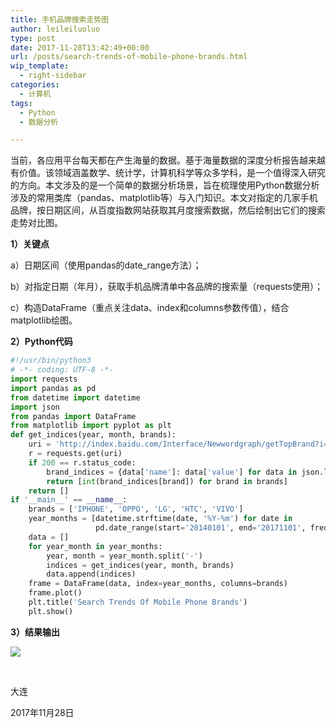 ```yaml
---
title: 手机品牌搜索走势图
author: leileiluoluo
type: post
date: 2017-11-28T13:42:49+00:00
url: /posts/search-trends-of-mobile-phone-brands.html
wip_template:
  - right-sidebar
categories:
  - 计算机
tags:
  - Python
  - 数据分析

---
```

当前，各应用平台每天都在产生海量的数据。基于海量数据的深度分析报告越来越有价值。该领域涵盖数学、统计学，计算机科学等众多学科，是一个值得深入研究的方向。本文涉及的是一个简单的数据分析场景，旨在梳理使用Python数据分析涉及的常用类库（pandas、matplotlib等）与入门知识。本文对指定的几家手机品牌，按日期区间，从百度指数网站获取其月度搜索数据，然后绘制出它们的搜索走势对比图。

**1）关键点**

a）日期区间（使用pandas的date_range方法）；
  
b）对指定日期（年月），获取手机品牌清单中各品牌的搜索量（requests使用）；
  
c）构造DataFrame（重点关注data、index和columns参数传值），结合matplotlib绘图。

**2）Python代码**

```python
#!/usr/bin/python3
# -*- coding: UTF-8 -*-
import requests
import pandas as pd
from datetime import datetime
import json
from pandas import DataFrame
from matplotlib import pyplot as plt
def get_indices(year, month, brands):
    uri = 'http://index.baidu.com/Interface/Newwordgraph/getTopBrand?i=2&datetype=m&year=' + year + '&no=' + month
    r = requests.get(uri)
    if 200 == r.status_code:
        brand_indices = {data['name']: data['value'] for data in json.loads(r.text)['data']['data']}
        return [int(brand_indices[brand]) for brand in brands]
    return []
if '__main__' == __name__:
    brands = ['IPHONE', 'OPPO', 'LG', 'HTC', 'VIVO']
    year_months = [datetime.strftime(date, '%Y-%m') for date in
                   pd.date_range(start='20140101', end='20171101', freq='m')]
    data = []
    for year_month in year_months:
        year, month = year_month.split('-')
        indices = get_indices(year, month, brands)
        data.append(indices)
    frame = DataFrame(data, index=year_months, columns=brands)
    frame.plot()
    plt.title('Search Trends Of Mobile Phone Brands')
    plt.show()
```

**3）结果输出**

![](https://leileiluoluo.github.io/static/images/uploads/2017/11/mobile-brands-search-trends.png)

&nbsp;

大连
  
2017年11月28日